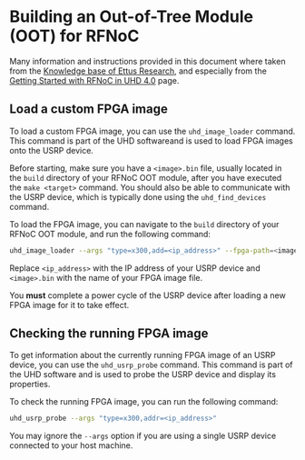 # Building an Out-of-Tree Module (OOT) for RFNoC

Many information and instructions provided in this document where taken from the 
[Knowledge base of Ettus Research](https://kb.ettus.com/), and especially from the
[Getting Started with RFNoC in UHD 4.0](https://kb.ettus.com/Getting_Started_with_RFNoC_in_UHD_4.0) page. 

## Load a custom FPGA image

To load a custom FPGA image, you can use the `uhd_image_loader` command. 
This command is part of the UHD softwareand is used to load FPGA images onto the
USRP device.

Before starting, make sure you have a `<image>.bin` file, usually located in the 
`build` directory of your RFNoC OOT module, after you have executed the 
`make <target>` command. You should also be able to communicate with the USRP
device, which is typically done using the `uhd_find_devices` command.

To load the FPGA image, you can navigate to the `build` directory of your RFNoC
OOT module, and run the following command:

```bash
uhd_image_loader --args "type=x300,add=<ip_address>" --fpga-path=<image>.bin
```
Replace `<ip_address>` with the IP address of your USRP device and `<image>.bin`
with the name of your FPGA image file.

You **must** complete a power cycle of the USRP device after loading a new FPGA image for it to take effect.

## Checking the running FPGA image

To get information about the currently running FPGA image of an USRP device,
you can use the `uhd_usrp_probe` command. This command is part of the UHD software
and is used to probe the USRP device and display its properties.

To check the running FPGA image, you can run the following command:

```bash
uhd_usrp_probe --args "type=x300,addr=<ip_address>"
```
You may ignore the `--args` option if you are using a single USRP device connected
to your host machine.

